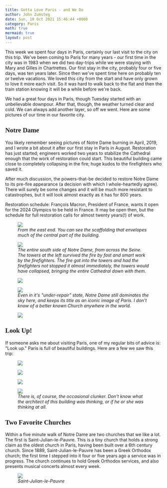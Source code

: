 ```yaml
---
title: Gotta Love Paris - and We Do
author: John Zumsteg
date: Sun, 10 Oct 2021 15:46:44 +0000
category: Paris
math: true
mermaid: true
layout: post
---
```

This week we spent four days in Paris, certainly our last visit to the city on this trip. We've been coming to Paris for many years - our first time in the city was in 1983 when we did two day-trips while we were staying with Mary and Gilles in Chartrettes. Our first stay in the city, probably four or five days, was ten years later. Since then we've spent time here on probably ten or twelve vacations. We loved this city from the start and have only grown to love it more each visit. So it was hard to walk back to the flat and then the train station knowing it will be a while before we're back.

We had a great four days in Paris, though Tuesday started with an unbelievable downpour. After that, though, the weather turned clear and cold. We can always add another layer, so off we went. Here are some pictures of our time in our favorite city.
<h2 style="font-family: verdana;">Notre Dame</h2>
You likely remember seeing pictures of Notre Dame burning in April, 2019, and I wrote a bit about it after our first stay in Paris in August. Restoration has just started; engineers worked two years to stabilize the Cathedral enough that the work of restoration could start. This beautiful building came close to completely collapsing in the fire; huge kudos to the firefighters who saved it.

After much discussion, the powers-that-be decided to restore Notre Dame to its pre-fire appearance (a decision with which I whole-heartedly agree). There will surely be some changes and it will be much more resistant to catastrophes, but it will look almost exactly as it has for 800 years.&nbsp;

Restoration schedule: François Macron, President of France, wants it open for the 2024 Olympics to be held in France. It may be open then, but the schedule for full restoration calls for almost twenty years(!) of work.

<figure>
	<img src="{{site.url}}/assets/images/2021/10/DSC01732.jpg"/>
	<figcaption><em>From the east end. You can see the scaffolding that envelopes much of the central part of the building.</em></figcaption>
</figure>



<figure>
	<img src="{{site.url}}/assets/images/2021/10/DSC01736.jpg"/>
	<figcaption><em>The entire south side of Notre Dame, from across the Seine. The towers at the left survived the fire by fast and smart work by the firefighters. The fire got into the towers and had the firefighters not stopped it almost immediately, the towers would have collapsed, bringing the entire Cathedral down with them.</em></figcaption>
</figure>

<figure>
	<img src="{{site.url}}/assets/images/2021/10/DSC01738.jpg"/>
	<figcaption><em></em></figcaption>
</figure>

<!-- <figure>
	<img src="{{site.url}}/assets/images/2021/10/DSC01738.jpg"/>
	<figcaption></figcaption>
</figure>

 -->

<figure>
	<img src="{{site.url}}/assets/images/2021/10/DSC01756.jpg"/>
	<figcaption><em>Even in it's "under-repair" state, Notre Dame still dominates the sky here, and keeps its title as an iconic image of Paris. I don't know of a better known Church anywhere in the world.</em></figcaption>
</figure>

<figure>
	<img src="{{site.url}}/assets/images/2021/10/DSC01737.jpg"/>
	<figcaption><em></em></figcaption>
</figure>

<h2 style="font-family: verdana;">Look Up!</h2>
If someone asks me about visiting Paris, one of my regular bits of advice is: "Look up." Paris is full of beautiful buildings. Here are a few we saw this trip:
<figure>
	<img src="{{site.url}}/assets/images/2021/10/DSC01716.jpg"/>
	<figcaption><em></em></figcaption>
</figure>

<figure>
	<img src="{{site.url}}/assets/images/2021/10/DSC01708.jpg"/>
	<figcaption><em></em></figcaption>
</figure>

<figure>
	<img src="{{site.url}}/assets/images/2021/10/DSC01712.jpg"/>
	<figcaption><em></em></figcaption>
</figure>

<!-- <figure>
	<img src="{{site.url}}/assets/images/2021/10/DSC01716.jpg"/>
	<figcaption></figcaption>
</figure>

 <figure>
	<img src="{{site.url}}/assets/images/2021/10/DSC01712.jpg"/>
	<figcaption></figcaption>
</figure>

 <figure>
	<img src="{{site.url}}/assets/images/2021/10/DSC01708.jpg"/>
	<figcaption></figcaption>
</figure>

 -->

<figure >
	<img src="{{site.url}}/assets/images/2021/10/DSC00143.jpg"/>
	<figcaption><em>There is, of course, the occasional clunker. Don't know what the architect of this building was thinking, or if he or she was thinking at all.</em></figcaption>
</figure>


<h2 style="font-family: verdana;">Two Favorite Churches</h2>
Within a five minute walk of Notre Dame are two churches that we like a lot. The first is Saint-Julian-le-Pauvre. This is a tiny church that holds a strong claim as the oldest church in Paris, having been built over a 6th century church. Since 1889, Saint-Julian-le-Pauvre has been a Greek Orthodox church; the first time I stepped into it four or five years ago a service was in progress. The church continues to hold Greek Orthodox services, and also presents musical concerts almost every week.

<figure>
	<img src="{{site.url}}/assets/images/2021/10/DSC01740.jpg"/>
	<figcaption><em>Saint-Julian-le-Pauvre</em></figcaption>
</figure>
<!-- <figure>
	<img src="{{site.url}}/assets/images/2021/10/DSC01740.jpg"/>
	<figcaption></figcaption>
</figure>

 -->

<figure>
	<img src="{{site.url}}/assets/images/2021/10/DSC01752.jpg"/>
	<figcaption><em>Saint-Julian-le-Pauvre</em></figcaption>
</figure>
<!-- <figure>
	<img src="{{site.url}}/assets/images/2021/10/DSC01752.jpg"/>
	<figcaption></figcaption>
</figure>

 -->

The other favorite church is Saint-Severin, just a hundred yards from Saint-Julian-le-Pauvre. This church has some Romanesque arches in the nave and about every type of Gothic known: early, flamboyant, neo-, etc. It, too, is not a huge Church, and it doesn't draw crowds, so it is a place of beauty and peace. For us, it's a lovely place to just sit.

<figure>
	<img src="{{site.url}}/assets/images/2021/10/DSC01772.jpg"/>
	<figcaption><em>Saint Severin</em></figcaption>
</figure>
<!-- <figure>
	<img src="{{site.url}}/assets/images/2021/10/DSC01772.jpg"/>
	<figcaption></figcaption>
</figure>

 -->

<figure>
	<img src="{{site.url}}/assets/images/2021/10/DSC01764.jpg"/>
	<figcaption><em>Tcaption</em></figcaption>
</figure>
<!-- <figure>
	<img src="{{site.url}}/assets/images/2021/10/DSC01764.jpg"/>
	<figcaption></figcaption>
</figure>

  -->

<figure>
	<img src="{{site.url}}/assets/images/2021/10/DSC01762.jpg"/>
	<figcaption><em></em></figcaption>
</figure>
<!-- <figure>
	<img src="{{site.url}}/assets/images/2021/10/DSC01762.jpg"/>
	<figcaption></figcaption>
</figure>

 -->

<figure>
	<img src="{{site.url}}/assets/images/2021/10/DSC01768.jpg"/>
	<figcaption><em>Gotta love a beautiful organ.</em></figcaption>
</figure>


<h2 style="font-family: verdana;">River Walk</h2>
After visiting Saint-Julian-le-Pauvre and Saint-Severin, it was time to start back. We walked to the north side of the Seine (the Right Bank, as it's known) and walked along the river.

Our first few trips to Paris, I whined about how few places there were where people could walk along the river. Fortunately, things have changed, as there are now several miles of walks along the Seine. Right next to the river runs a former two-lane freeway that transported tens of thousands of cars a day. A few years back the city closed the road to cars on Sundays and opened it to walkers, runners, skateboarders, bikers, strollers, scooters.&nbsp; Then a couple years ago the mayor of Paris closed it off permanently, thus earning the ire of thousands of motorists. The payoff, though, has been fabulous for us walkers.

<figure>
	<img src="{{site.url}}/assets/images/2021/10/DSC01778.jpg"/>
	<figcaption><em>A heavily-used "highway' down the Right Bank, turned into a walkers/bikers/runners paradise. Drivers are less enthused, but we think this is by far the best use of this road.</em></figcaption>
</figure>



Some pictures of Paris from our walk down the river...

<figure>
	<img src="{{site.url}}/assets/images/2021/10/DSC01774.jpg"/>
	<figcaption><em>Lots of bridges, close up!</em></figcaption>
</figure>



<figure>
	<img src="{{site.url}}/assets/images/2021/10/DSC01773.jpg"/>
	<figcaption><em>The Conciergerie, long a notorious prison, now a government office building.</em></figcaption>
</figure>



<figure>
	<img src="{{site.url}}/assets/images/2021/10/DSC01790.jpg"/>
	<figcaption><em>School-kids enjoying the walkway and a beautiful day.</em></figcaption>
</figure>



<figure>
	<img src="{{site.url}}/assets/images/2021/10/DSC01777.jpg"/>
	<figcaption><em>A corner of Ile de la Cité, home of Notre Dame. This is the only part of the island where residences were spared the clearing and rebuilding wrought by Baron Von Haussman in the 1870s.</em></figcaption>
</figure>



<figure>
	<img src="{{site.url}}/assets/images/2021/10/DSC01804.jpg"/>
	<figcaption><em>Looking across at Ile St. Louis. You are seeing here some of the most expensive residences in Paris: a 230 sq. ft. studio apartment is listed for \\$400,000; a nice 750 sq. ft. two-bedroom goes for \\$1.4 million.</em></figcaption>
</figure>



<figure>
	<img src="{{site.url}}/assets/images/2021/10/DSC01801.jpg"/>
	<figcaption><em>Nice place to eat lunch...</em></figcaption>
</figure>



Then, it was on the bus, back to the flat, pack up and head for the train station. As we walked along the river, we said, again and again, how much we love Paris, and how we will always have a plan for the next trip there. Have to have something to look forward to through the approaching winter, and Paris is what we'll be remembering and looking forward to again.
